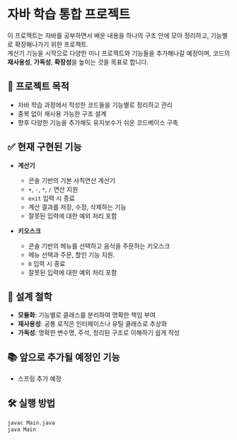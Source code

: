 # 자바 학습 통합 프로젝트

이 프로젝트는 자바를 공부하면서 배운 내용을 하나의 구조 안에 모아 정리하고, 기능별로 확장해나가기 위한 프로젝트.  
계산기 기능을 시작으로 다양한 미니 프로젝트와 기능들을 추가해나갈 예정이며, 코드의 **재사용성**, **가독성**, **확장성**을 높이는 것을 목표로 합니다.

## 🎯 프로젝트 목적

- 자바 학습 과정에서 작성한 코드들을 기능별로 정리하고 관리
- 중복 없이 재사용 가능한 구조 설계
- 향후 다양한 기능을 추가해도 유지보수가 쉬운 코드베이스 구축

## ✅ 현재 구현된 기능

- **계산기**
    - 콘솔 기반의 기본 사칙연산 계산기
    - `+`, `-`, `*`, `/` 연산 지원
    - `exit` 입력 시 종료
    - 계산 결과를 저장, 수정, 삭제하는 기능
    - 잘못된 입력에 대한 예외 처리 포함


- **키오스크**
    - 콘솔 기반의 메뉴를 선택하고 음식을 주문하는 키오스크
    - 메뉴 선택과 주문, 할인 기능 지원.
    - `0` 입력 시 종료
    - 잘못된 입력에 대한 예외 처리 포함

## 🧱 설계 철학

- **모듈화**: 기능별로 클래스를 분리하여 명확한 책임 부여
- **재사용성**: 공통 로직은 인터페이스나 유틸 클래스로 추상화
- **가독성**: 명확한 변수명, 주석, 정리된 구조로 이해하기 쉽게 작성

## 📚 앞으로 추가될 예정인 기능

- 스프링 추가 예정

## 🛠️ 실행 방법

```bash
javac Main.java
java Main